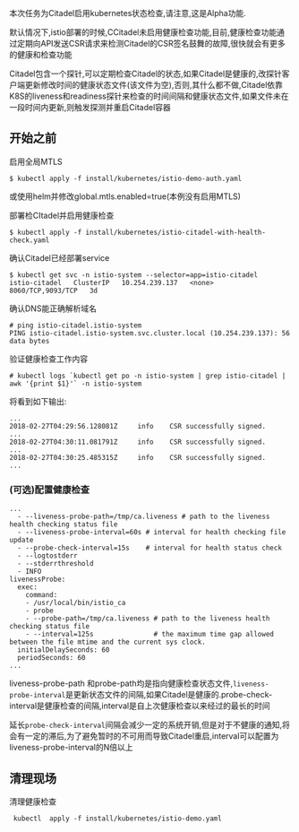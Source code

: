 本次任务为Citadel启用kubernetes状态检查,请注意,这是Alpha功能.

默认情况下,istio部署的时候,CCitadel未启用健康检查功能,目前,健康检查功能通过定期向API发送CSR请求来检测Citadel的CSR签名鼓舞的故障,很快就会有更多的健康和检查功能

Citadel包含一个探针,可以定期检查Citadel的状态,如果Citadel是健康的,改探针客户端更新修改时间的健康状态文件\(该文件为空\),否则,其什么都不做,Citadel依靠K8S的liveness和readiness探针来检查的时间间隔和健康状态文件,如果文件未在一段时间内更新,则触发探测并重启Citadel容器

## 开始之前

启用全局MTLS

```
$ kubectl apply -f install/kubernetes/istio-demo-auth.yaml
```

或使用helm并修改global.mtls.enabled=true\(本例没有启用MTLS\)

部署检CItadel并启用健康检查

```
$ kubectl apply -f install/kubernetes/istio-citadel-with-health-check.yaml

```

确认Citadel已经部署service

```
$ kubectl get svc -n istio-system --selector=app=istio-citadel
istio-citadel   ClusterIP   10.254.239.137   <none>        8060/TCP,9093/TCP   3d

```

确认DNS能正确解析域名

```
# ping istio-citadel.istio-system
PING istio-citadel.istio-system.svc.cluster.local (10.254.239.137): 56 data bytes

```

验证健康检查工作内容

    # kubectl logs `kubectl get po -n istio-system | grep istio-citadel | awk '{print $1}'` -n istio-system


将看到如下输出:

```
...
2018-02-27T04:29:56.128081Z     info    CSR successfully signed.
...
2018-02-27T04:30:11.081791Z     info    CSR successfully signed.
...
2018-02-27T04:30:25.485315Z     info    CSR successfully signed.
...

```

### \(可选\)配置健康检查

```
...
  - --liveness-probe-path=/tmp/ca.liveness # path to the liveness health checking status file
  - --liveness-probe-interval=60s # interval for health checking file update
  - --probe-check-interval=15s    # interval for health status check
  - --logtostderr
  - --stderrthreshold
  - INFO
livenessProbe:
  exec:
    command:
    - /usr/local/bin/istio_ca
    - probe
    - --probe-path=/tmp/ca.liveness # path to the liveness health checking status file
    - --interval=125s               # the maximum time gap allowed between the file mtime and the current sys clock.
  initialDelaySeconds: 60
  periodSeconds: 60
...

```

liveness-probe-path 和probe-path均是指向健康检查状态文件,`liveness-probe-interval`是更新状态文件的间隔,如果Citadel是健康的.probe-check-interval是健康检查的间隔,interval是自上次健康检查以来经过的最长的时间

延长`probe-check-interval`间隔会减少一定的系统开销,但是对于不健康的通知,将会有一定的滞后,为了避免暂时的不可用而导致Citadel重启,interval可以配置为liveness-probe-interval的N倍以上

## 清理现场

清理健康检查

```
 kubectl  apply -f install/kubernetes/istio-demo.yaml


```




